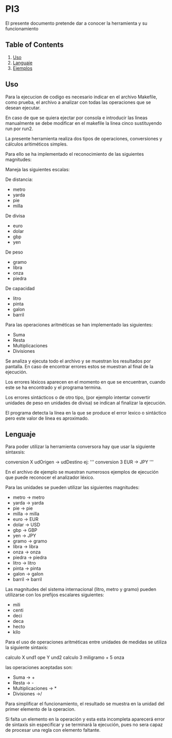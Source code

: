 # Pl3

El presente documento pretende dar a conocer la herramienta y su funcionamiento


## Table of Contents
1. [Uso](#Uso)
3. [Languaje](#Languaje)
4. [Ejemplos](#Ejemplos)


## Uso

Para la ejecucion de codigo es necesario indicar en el archivo Makefile, como prueba, el archivo a analizar con todas las operaciones que se desean ejecutar.

En caso de que se quiera ejectar por consola e introducir las lineas manualmente se debe modificar en el makefile la linea cinco sustituyendo run por run2.

La presente herramienta realiza dos tipos de operaciones, conversiones y cálculos aritiméticos simples.

Para ello se ha implementado el reconocimiento de las siguientes magnitudes:


Maneja las siguientes escalas:

De distancia:
- metro 
- yarda
- pie 
- milla 

De divisa
- euro
- dolar
- gbp
- yen

De peso
- gramo
- libra
- onza
- piedra

De capacidad
- litro
- pinta
- galon
- barril

Para las operaciones aritméticas se han implementado las siguientes:

- Suma
- Resta
- Multiplicaciones
- Divisiones

Se analiza y ejecuta todo el archivo y se muestran los resultados por pantalla. En caso de encontrar errores estos se muestran al final de la ejecución.

Los errores léxicos aparecen en el momento en que se encuentran, cuando este se ha encontrado y el programa termina.

Los errores sintácticos o de otro tipo, (por ejemplo intentar convertir unidades de peso en unidades de divisa) se indican al finalizar la ejecución.

El programa detecta la línea en la que se produce el error lexico o sintáctico pero este valor de línea es aproximado.

## Lenguaje

Para poder utilizar la herramienta conversora hay que usar la siguiente sintaxsis:

conversion X  udOrigen -> udDestino
ej:
'''
conversion 3 EUR -> JPY 
'''

En el archivo de ejemplo se muestran numerosos ejemplos de ejecución que puede reconocer el analizador léxico.

Para las unidades se pueden utilizar las siguientes magnitudes:
- metro -> metro
- yarda -> yarda
- pie -> pie
- milla  -> milla
- euro -> EUR
- dolar -> USD
- gbp  -> GBP
- yen  -> JPY
- gramo -> gramo
- libra -> libra
- onza -> onza
- piedra -> piedra
- litro  -> litro
- pinta -> pinta
- galon -> galon
- barril  -> barril

Las magnitudes del sistema internacional (litro, metro y gramo) pueden utilizarse con los prefijos escalares siguientes:
- mili     
- centi  
- deci   
- deca  
- hecto   
- kilo  


Para el uso de operaciones aritméticas entre unidades de medidas se utiliza la siguiente sintaxis:

 calculo X und1 ope Y und2
 calculo 3 miligramo + 5 onza

las operaciones aceptadas son:
- Suma  -> +
- Resta -> -
- Multiplicaciones -> *
- Divisiones ->/

Para simplificar el funcionamiento, el resultado se muestra en la unidad del primer elemento de la operacion.

Si falta un elemento en la operación y esta esta incompleta aparecerá error de sintaxis sin especificar y se terminará la ejecución, pues no sera capaz de procesar una regla con elemento faltante.
